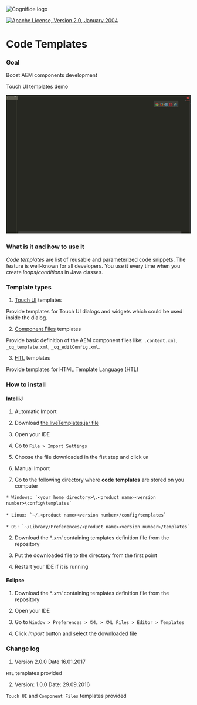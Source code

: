 ![Cognifide logo](http://cognifide.github.io/images/cognifide-logo.png)

[![Apache License, Version 2.0, January 2004](https://img.shields.io/github/license/cognifide/aet.svg?label=License)](http://www.apache.org/licenses/)

# Code Templates

### Goal

Boost AEM components development

<p align="center">
  <p>Touch UI templates demo<p>
  <img src="misc/demo/demo.gif" alt="Code Templates"/>
</p>


### What is it and how to use it

*Code templates* are list of reusable and parameterized code snippets. The feature is well-known for all developers. You use it every time when you create *loops*/*conditions* in Java classes.

### Template types

1. [Touch UI](https://github.com/Cognifide/AEM-Code-Templates/tree/master/TouchUI) templates

 Provide templates for Touch UI dialogs and widgets which could be used inside the dialog.

2.  [Component Files](https://github.com/Cognifide/AEM-Code-Templates/tree/master/ComponentFiles) templates

 Provide basic definition of the AEM component files like: `.content.xml`, `_cq_template.xml`, `_cq_editConfig.xml`.

3.  [HTL](https://github.com/Cognifide/AEM-Code-Templates/tree/master/HTL) templates

 Provide templates for HTML Template Language (HTL)

### How to install

#### IntelliJ

1. Automatic Import

  1. Download [the liveTemplates.jar file](https://github.com/Cognifide/AEM-Code-Templates/blob/master/misc/releases/intellij/liveTemplates-2.0.0.jar)

  2. Open your IDE

  3. Go to `File > Import Settings`

  4. Choose the file downloaded in the fist step and click `OK`

2. Manual Import

  1. Go to the following directory where **code templates** are stored on you computer

    * Windows: `<your home directory>\.<product name><version number>\config\templates`

    * Linux: `~/.<product name><version number>/config/templates`

    * OS: `~/Library/Preferences/<product name><version number>/templates`

  2. Download the **.xml* containing templates definition file from the repository

  3. Put the downloaded file to the directory from the first point

  4. Restart your IDE if it is running


#### Eclipse

1. Download the **.xml* containing templates definition file from the repository

2. Open your IDE

3. Go to `Window > Preferences > XML > XML Files > Editor > Templates`

4. Click *Import* button and select the downloaded file

### Change log

1. Version 2.0.0 Date 16.01.2017

  `HTL` templates provided

2. Version: 1.0.0 Date: 29.09.2016

 `Touch UI` and `Component Files` templates provided
